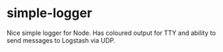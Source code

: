 # simple-logger

Nice simple logger for Node. Has coloured output for TTY and ability to send messages to Logstash via UDP.

```javascript

```
